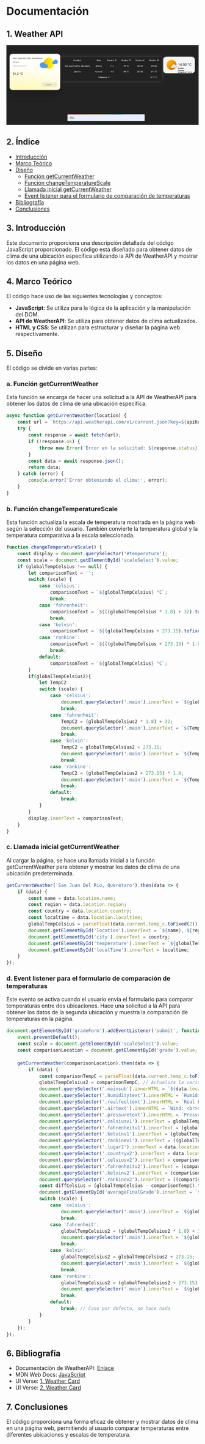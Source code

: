 # Documentación

## 1. Weather API
![Weather API](WeatherAPI.png)

## 2. Índice
- [Introducción](#3-introducción)
- [Marco Teórico](#4-marco-teórico)
- [Diseño](#5-diseño)
    - [Función getCurrentWeather](#a-función-getcurrentweather)
    - [Función changeTemperatureScale](#b-función-changetemperaturescale)
    - [Llamada inicial getCurrentWeather](#c-llamada-inicial-getcurrentweather)
    - [Event listener para el formulario de comparación de temperaturas](#d-event-listener-para-el-formulario-de-comparación-de-temperaturas)
- [Bibliografía](#6-bibliografía)
- [Conclusiones](#7-conclusiones)

## 3. Introducción

Este documento proporciona una descripción detallada del código JavaScript proporcionado. El código está diseñado para obtener datos de clima de una ubicación específica utilizando la API de WeatherAPI y mostrar los datos en una página web.

## 4. Marco Teórico

El código hace uso de las siguientes tecnologías y conceptos:

- **JavaScript**: Se utiliza para la lógica de la aplicación y la manipulación del DOM.
- **API de WeatherAPI**: Se utiliza para obtener datos de clima actualizados.
- **HTML y CSS**: Se utilizan para estructurar y diseñar la página web respectivamente.

## 5. Diseño

El código se divide en varias partes:

### a. Función getCurrentWeather

Esta función se encarga de hacer una solicitud a la API de WeatherAPI para obtener los datos de clima de una ubicación específica.
```js
async function getCurrentWeather(location) {
    const url = `https://api.weatherapi.com/v1/current.json?key=${apiKey}&q=${location}&aqi=no&lang=es`;
    try {
        const response = await fetch(url);
        if (!response.ok) {
            throw new Error(`Error en la solicitud: ${response.status}`);
        }
        const data = await response.json(); 
        return data;
    } catch (error) {
        console.error('Error obteniendo el clima:', error);
    }
}
```


### b. Función changeTemperatureScale

Esta función actualiza la escala de temperatura mostrada en la página web según la selección del usuario. También convierte la temperatura global y la temperatura comparativa a la escala seleccionada.
```js
function changeTemperatureScale() {
    const display = document.querySelector('#temperature');
    const scale = document.getElementById('scaleSelect').value;
    if (globalTempCelsius !== null) {
        let comparisonText = '';
        switch (scale) {
            case 'celsius':
                comparisonText = `${globalTempCelsius} °C`;
                break;
            case 'fahrenheit':
                comparisonText = `${((globalTempCelsius * 1.8) + 32).toFixed(2)} °F`;
                break;
            case 'kelvin':
                comparisonText = `${(globalTempCelsius + 273.15).toFixed(2)} K`;
            case 'rankine':
                comparisonText = `${((globalTempCelsius + 273.15) * 1.8).toFixed(2)} °R`;
                break;
            default:
                comparisonText = `${globalTempCelsius} °C`;
        }
        if(globalTempCelsius2){
            let TempC2
            switch (scale) {
                case 'celsius':
                    document.querySelector('.main').innerText = `${globalTempCelsius2.toFixed(2)} °C`;
                    break;
                case 'fahrenheit':
                    TempC2 = (globalTempCelsius2 * 1.8) + 32;
                    document.querySelector('.main').innerText = `${TempC2.toFixed(2)} °F`;
                    break;
                case 'kelvin':
                    TempC2 = globalTempCelsius2 + 273.15;
                    document.querySelector('.main').innerText = `${TempC2.toFixed(2)} K`;
                    break;
                case 'rankine':
                    TempC2 = (globalTempCelsius2 + 273.15) * 1.8;
                    document.querySelector('.main').innerText = `${TempC2.toFixed(2)} °R`;
                    break;
                default:
                    break;
            }
        }
        display.innerText = comparisonText;
    }
}
```

### c. Llamada inicial getCurrentWeather

Al cargar la página, se hace una llamada inicial a la función getCurrentWeather para obtener y mostrar los datos de clima de una ubicación predeterminada.
```js
getCurrentWeather('San Juan Del Rio, Querétaro').then(data => {
    if (data) {
        const name = data.location.name;
        const region = data.location.region;
        const country = data.location.country;
        const localtime = data.location.localtime;
        globalTempCelsius = parseFloat(data.current.temp_c.toFixed(2));
        document.getElementById('location').innerText = `${name}, ${region}`;
        document.getElementById('city').innerText = country;
        document.getElementById('temperature').innerText = `${globalTempCelsius} °C`;
        document.getElementById('localTime').innerText = localtime;
    }
});
```


### d. Event listener para el formulario de comparación de temperaturas

Este evento se activa cuando el usuario envía el formulario para comparar temperaturas entre dos ubicaciones. Hace una solicitud a la API para obtener los datos de la segunda ubicación y muestra la comparación de temperaturas en la página.

```js
document.getElementById('gradeForm').addEventListener('submit', function(event) {
    event.preventDefault();
    const scale = document.getElementById('scaleSelect').value;
    const comparisonLocation = document.getElementById('grade').value; // Obtiene la ubicación para comparar

    getCurrentWeather(comparisonLocation).then(data => {
        if (data) {
            const comparisonTempC = parseFloat(data.current.temp_c.toFixed(2)); // Obtiene y formatea la temperatura en Celsius
            globalTempCelsius2 = comparisonTempC; // Actualiza la variable global para la segunda temperatura
            document.querySelector('.mainsub').innerHTML = `${data.location.name},<br> ${data.location.country}<br>${data.location.localtime}`;
            document.querySelector('.humiditytext').innerHTML = `Humidity <br>${data.current.humidity}%`;
            document.querySelector('.realfeeltext').innerHTML = `Real Feel <br>${data.current.feelslike_c}`;
            document.querySelector('.airtext').innerHTML = `Wind: <br>${data.current.wind_kph} km/h`;
            document.querySelector('.pressuretext').innerHTML = `Pressure <br>${data.current.pressure_mb} mb`;
            document.querySelector('.celsiusv1').innerText = globalTempCelsius;
            document.querySelector('.fahrenheitv1').innerText = (globalTempCelsius * 1.8 + 32).toFixed(2);
            document.querySelector('.kelvinv1').innerText = (globalTempCelsius + 273.15).toFixed(2);
            document.querySelector('.rankinev1').innerText = ((globalTempCelsius + 273.15) * 1.8).toFixed(2);
            document.querySelector('.lugar2').innerText = data.location.name;
            document.querySelector('.countryv2').innerText = data.location.country;
            document.querySelector('.celsiusv2').innerText = comparisonTempC;
            document.querySelector('.fahrenheitv2').innerText = (comparisonTempC * 1.8 + 32).toFixed(2);
            document.querySelector('.kelvinv2').innerText = (comparisonTempC + 273.15).toFixed(2);
            document.querySelector('.rankinev2').innerText = ((comparisonTempC + 273.15) * 1.8).toFixed(2);
            const diffCelsius = (globalTempCelsius - comparisonTempC).toFixed(2);
            document.getElementById('averageFinalGrade').innerText = `${diffCelsius} °C`;
            switch (scale) {
                case 'celsius':
                    document.querySelector('.main').innerText = `${globalTempCelsius2.toFixed(2)} °C`;
                    break;
                case 'fahrenheit':
                    globalTempCelsius2 = (globalTempCelsius2 * 1.8) + 32;
                    document.querySelector('.main').innerText = `${globalTempCelsius2.toFixed(2)} °F`;
                    break;
                case 'kelvin':
                    globalTempCelsius2 = globalTempCelsius2 + 273.15;
                    document.querySelector('.main').innerText = `${globalTempCelsius2.toFixed(2)} K`;
                    break;
                case 'rankine':
                    globalTempCelsius2 = (globalTempCelsius2 + 273.15) * 1.8;
                    document.querySelector('.main').innerText = `${globalTempCelsius2.toFixed(2)} °R`;
                    break;
                default:
                    break; // Caso por defecto, no hace nada
            }
        }
    });
});
```

## 6. Bibliografía

- Documentación de WeatherAPI: [Enlace](https://www.weatherapi.com/docs/)
- MDN Web Docs: [JavaScript](https://developer.mozilla.org/en-US/docs/Web/JavaScript)
- UI Verse: [1. Weather Card](https://uiverse.io/zanina-yassine/neat-starfish-50)
- UI Verse: [2. Weather Card](https://uiverse.io/Praashoo7/old-dingo-81)

## 7. Conclusiones

El código proporciona una forma eficaz de obtener y mostrar datos de clima en una página web, permitiendo al usuario comparar temperaturas entre diferentes ubicaciones y escalas de temperatura.
